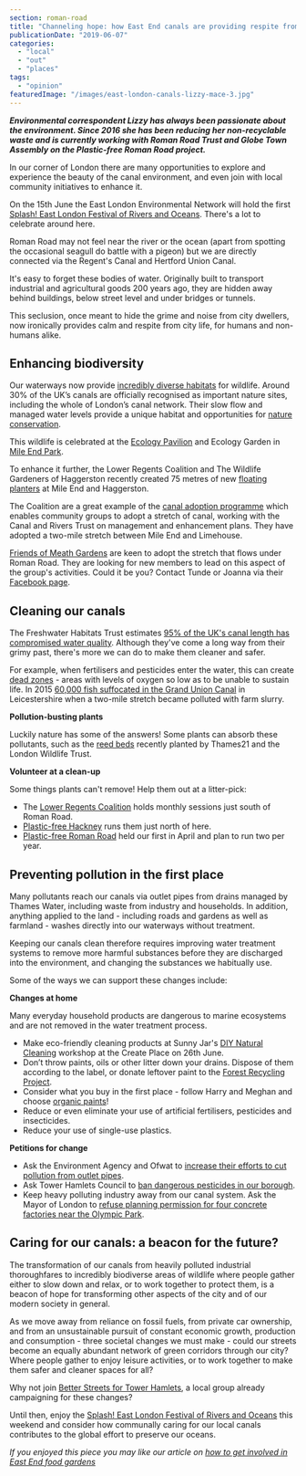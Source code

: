 ```yaml
---
section: roman-road
title: "Channeling hope: how East End canals are providing respite from city life"
publicationDate: "2019-06-07"
categories: 
  - "local"
  - "out"
  - "places"
tags: 
  - "opinion"
featuredImage: "/images/east-london-canals-lizzy-mace-3.jpg"
---
```


**_Environmental correspondent Lizzy has always been passionate about the environment. Since 2016 she has been reducing her non-recyclable waste and is currently working with Roman Road Trust and Globe Town Assembly on the Plastic-free Roman Road project._**

In our corner of London there are many opportunities to explore and experience the beauty of the canal environment, and even join with local community initiatives to enhance it.

On the 15th June the East London Environmental Network will hold the first [Splash! East London Festival of Rivers and Oceans](https://www.facebook.com/events/664410983992355/). There's a lot to celebrate around here.

Roman Road may not feel near the river or the ocean (apart from spotting the occasional seagull do battle with a pigeon) but we are directly connected via the Regent's Canal and Hertford Union Canal.

It's easy to forget these bodies of water. Originally built to transport industrial and agricultural goods 200 years ago, they are hidden away behind buildings, below street level and under bridges or tunnels.

This seclusion, once meant to hide the grime and noise from city dwellers, now ironically provides calm and respite from city life, for humans and non-humans alike.

## **Enhancing biodiversity**

Our waterways now provide [incredibly diverse habitats](https://canalrivertrust.org.uk/enjoy-the-waterways/canal-and-river-wildlife/canal-habitats-for-nature) for wildlife. Around 30% of the UK’s canals are officially recognised as important nature sites, including the whole of London’s canal network. Their slow flow and managed water levels provide a unique habitat and opportunities for [nature conservation](https://www.gov.uk/check-your-business-protected-area).

This wildlife is celebrated at the [Ecology Pavilion](https://www.towerhamlets.gov.uk/lgnl/leisure_and_culture/parks_and_open_spaces/mile_end_park/mile_end_ecology_pavilion/ecology_park.aspx) and Ecology Garden in [Mile End Park](https://romanroadlondon.com/mile-end-park-history/).

To enhance it further, the Lower Regents Coalition and The Wildlife Gardeners of Haggerston recently created 75 metres of new [floating planters](https://www.towerhabitats.org/news/a-boost-for-wildlife-on-the-regents-canal/) at Mile End and Haggerston.

The Coalition are a great example of the [canal adoption programme](https://canalrivertrust.org.uk/volunteer/volunteer-in-partnership/adoptions-more-information) which enables community groups to adopt a stretch of canal, working with the Canal and Rivers Trust on management and enhancement plans. They have adopted a two-mile stretch between Mile End and Limehouse.

[Friends of Meath Gardens](https://www.facebook.com/friendsofmeathgardens/) are keen to adopt the stretch that flows under Roman Road. They are looking for new members to lead on this aspect of the group's activities. Could it be you? Contact Tunde or Joanna via their [Facebook page](https://www.facebook.com/friendsofmeathgardens/).

## **Cleaning our canals**

The Freshwater Habitats Trust estimates [95% of the UK's canal length has compromised water quality](https://freshwaterhabitats.org.uk/habitats/canal/). Although they've come a long way from their grimy past, there's more we can do to make them cleaner and safer.

For example, when fertilisers and pesticides enter the water, this can create [dead zones](https://oceana.org/living-blue/10-things-you-can-do) - areas with levels of oxygen so low as to be unable to sustain life. In 2015 [60,000 fish suffocated in the Grand Union Canal](https://www.bbc.co.uk/news/uk-england-leicestershire-31036344) in Leicestershire when a two-mile stretch became polluted with farm slurry.

**Pollution-busting plants**

Luckily nature has some of the answers! Some plants can absorb these pollutants, such as the [reed beds](https://www.thames21.org.uk/thamesmead/) recently planted by Thames21 and the London Wildlife Trust.

**Volunteer at a clean-up**

Some things plants can't remove! Help them out at a litter-pick:

- The [Lower Regents Coalition](https://www.facebook.com/lowerregentscoalition/) holds monthly sessions just south of Roman Road.
- [Plastic-free Hackney](https://plasticfreehackney.com/) runs them just north of here.
- [Plastic-free Roman Road](https://www.facebook.com/groups/plasticfreerord) held our first in April and plan to run two per year.

## **Preventing pollution in the first place**

Many pollutants reach our canals via outlet pipes from drains managed by Thames Water, including waste from industry and households. In addition, anything applied to the land - including roads and gardens as well as farmland - washes directly into our waterways without treatment.

Keeping our canals clean therefore requires improving water treatment systems to remove more harmful substances before they are discharged into the environment, and changing the substances we habitually use.

Some of the ways we can support these changes include:

**Changes at home**

Many everyday household products are dangerous to marine ecosystems and are not removed in the water treatment process.

- Make eco-friendly cleaning products at Sunny Jar's [DIY Natural Cleaning](https://www.facebook.com/events/360365427932660/) workshop at the Create Place on 26th June.
- Don’t throw paints, oils or other litter down your drains. Dispose of them according to the label, or donate leftover paint to the [Forest Recycling Project](https://frpuk.org/reclaiming-materials/reclaiming-paint/).
- Consider what you buy in the first place - follow Harry and Meghan and choose [organic paints](https://www.homesandproperty.co.uk/luxury/interiors/prince-harry-and-meghan-markles-baby-nursery-vegan-paint-and-genderneutral-tones-said-to-be-the-a127416.html)!
- Reduce or even eliminate your use of artificial fertilisers, pesticides and insecticides.
- Reduce your use of single-use plastics.

**Petitions for change**

- Ask the Environment Agency and Ofwat to [increase their efforts to cut pollution from outlet pipes](https://londonwaterkeeper.org.uk/petition-to-tell-ofwat-and-the-environment-agency-to-do-more-to-stop-pollution-in-londons-rivers).
- Ask Tower Hamlets Council to [ban dangerous pesticides in our borough](https://you.38degrees.org.uk/petitions/ban-dangerous-pesticides-in-tower-hamlets).
- Keep heavy polluting industry away from our canal system. Ask the Mayor of London to [refuse planning permission for four concrete factories near the Olympic Park](https://www.change.org/p/mayor-of-london-stop-the-plan-to-build-4-concrete-asphalt-factories-next-to-olympic-park).

## **Caring for our canals: a beacon for the future?**

The transformation of our canals from heavily polluted industrial thoroughfares to incredibly biodiverse areas of wildlife where people gather either to slow down and relax, or to work together to protect them, is a beacon of hope for transforming other aspects of the city and of our modern society in general.

As we move away from reliance on fossil fuels, from private car ownership, and from an unsustainable pursuit of constant economic growth, production and consumption - three societal changes we must make - could our streets become an equally abundant network of green corridors through our city? Where people gather to enjoy leisure activities, or to work together to make them safer and cleaner spaces for all?

Why not join [Better Streets for Tower Hamlets](https://betterstreetsfortowerhamlets.wordpress.com/), a local group already campaigning for these changes?

Until then, enjoy the [Splash! East London Festival of Rivers and Oceans](https://www.facebook.com/events/664410983992355/) this weekend and consider how communally caring for our local canals contributes to the global effort to preserve our oceans.

_If you enjoyed this piece you may like our article on [how to get involved in East End food gardens](https://romanroadlondon.com/move-to-london-become-a-gardener/)_
